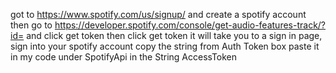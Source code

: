got to https://www.spotify.com/us/signup/ and create a spotify account
then go to https://developer.spotify.com/console/get-audio-features-track/?id=
and click get token
then click get token
it will take you to a sign in page, sign into your spotify account
copy the string from Auth Token box
paste it in my code under SpotifyApi in the String AccessToken